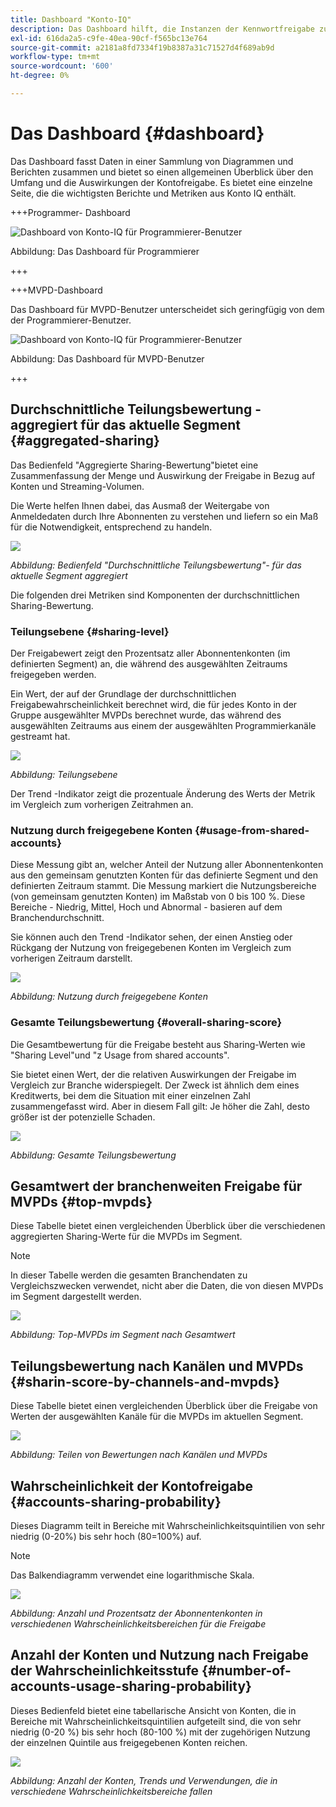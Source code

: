 ```yaml
---
title: Dashboard "Konto-IQ"
description: Das Dashboard hilft, die Instanzen der Kennwortfreigabe zu identifizieren, indem es eine breite Palette von Abonnentendaten analysiert.
exl-id: 616da2a5-c9fe-40ea-90cf-f565bc13e764
source-git-commit: a2181a8fd7334f19b8387a31c71527d4f689ab9d
workflow-type: tm+mt
source-wordcount: '600'
ht-degree: 0%

---
```


# Das Dashboard {#dashboard}

Das Dashboard fasst Daten in einer Sammlung von Diagrammen und Berichten zusammen und bietet so einen allgemeinen Überblick über den Umfang und die Auswirkungen der Kontofreigabe. Es bietet eine einzelne Seite, die die wichtigsten Berichte und Metriken aus Konto IQ enthält.


+++Programmer- Dashboard

![Dashboard von Konto-IQ für Programmierer-Benutzer](assets/dashboard-programr.png)


Abbildung: Das Dashboard für Programmierer

+++

+++MVPD-Dashboard

Das Dashboard für MVPD-Benutzer unterscheidet sich geringfügig von dem der Programmierer-Benutzer.

![Dashboard von Konto-IQ für Programmierer-Benutzer](assets/dashboard-mvpd.png)

Abbildung: Das Dashboard für MVPD-Benutzer

+++

## Durchschnittliche Teilungsbewertung - aggregiert für das aktuelle Segment {#aggregated-sharing}

Das Bedienfeld &quot;Aggregierte Sharing-Bewertung&quot;bietet eine Zusammenfassung der Menge und Auswirkung der Freigabe in Bezug auf Konten und Streaming-Volumen.

Die Werte helfen Ihnen dabei, das Ausmaß der Weitergabe von Anmeldedaten durch Ihre Abonnenten zu verstehen und liefern so ein Maß für die Notwendigkeit, entsprechend zu handeln.

![](assets/aggregate-sharing-score.png)


*Abbildung: Bedienfeld &quot;Durchschnittliche Teilungsbewertung&quot;- für das aktuelle Segment aggregiert*

Die folgenden drei Metriken sind Komponenten der durchschnittlichen Sharing-Bewertung.

### Teilungsebene {#sharing-level}

Der Freigabewert zeigt den Prozentsatz aller Abonnentenkonten (im definierten Segment) an, die während des ausgewählten Zeitraums freigegeben werden.

Ein Wert, der auf der Grundlage der durchschnittlichen Freigabewahrscheinlichkeit berechnet wird, die für jedes Konto in der Gruppe ausgewählter MVPDs berechnet wurde, das während des ausgewählten Zeitraums aus einem der ausgewählten Programmierkanäle gestreamt hat.

![](assets/sharing-level.png)


*Abbildung: Teilungsebene*

Der Trend -Indikator zeigt die prozentuale Änderung des Werts der Metrik im Vergleich zum vorherigen Zeitrahmen an.

### Nutzung durch freigegebene Konten {#usage-from-shared-accounts}

Diese Messung gibt an, welcher Anteil der Nutzung aller Abonnentenkonten aus den gemeinsam genutzten Konten für das definierte Segment und den definierten Zeitraum stammt. Die Messung markiert die Nutzungsbereiche (von gemeinsam genutzten Konten) im Maßstab von 0 bis 100 %. Diese Bereiche - Niedrig, Mittel, Hoch und Abnormal - basieren auf dem Branchendurchschnitt.

Sie können auch den Trend -Indikator sehen, der einen Anstieg oder Rückgang der Nutzung von freigegebenen Konten im Vergleich zum vorherigen Zeitraum darstellt.

![](assets/usage-4mshared-accounts.png)


*Abbildung: Nutzung durch freigegebene Konten*

### Gesamte Teilungsbewertung {#overall-sharing-score}

Die Gesamtbewertung für die Freigabe besteht aus Sharing-Werten wie &quot;Sharing Level&quot;und &quot;z Usage from shared accounts&quot;.

Sie bietet einen Wert, der die relativen Auswirkungen der Freigabe im Vergleich zur Branche widerspiegelt. Der Zweck ist ähnlich dem eines Kreditwerts, bei dem die Situation mit einer einzelnen Zahl zusammengefasst wird. Aber in diesem Fall gilt: Je höher die Zahl, desto größer ist der potenzielle Schaden.

![](assets/overall-sharing-score.png)


*Abbildung: Gesamte Teilungsbewertung*

<!--### MVPDs in segment {#mvpd-in-segment}

It is a table of risk indices and accounts totals for the top MVPDs ranked by overall usage or account sharing.

![](assets/mvpds-in-segment.png)-->

## Gesamtwert der branchenweiten Freigabe für MVPDs {#top-mvpds}

Diese Tabelle bietet einen vergleichenden Überblick über die verschiedenen aggregierten Sharing-Werte für die MVPDs im Segment.

>[!NOTE]
>
>In dieser Tabelle werden die gesamten Branchendaten zu Vergleichszwecken verwendet, nicht aber die Daten, die von diesen MVPDs im Segment dargestellt werden.

![](assets/top-mvpds.png)


*Abbildung: Top-MVPDs im Segment nach Gesamtwert*

## Teilungsbewertung nach Kanälen und MVPDs {#sharin-score-by-channels-and-mvpds}

Diese Tabelle bietet einen vergleichenden Überblick über die Freigabe von Werten der ausgewählten Kanäle für die MVPDs im aktuellen Segment.

![](assets/sharing-scores-by-channels-mvpds.png)


*Abbildung: Teilen von Bewertungen nach Kanälen und MVPDs*

## Wahrscheinlichkeit der Kontofreigabe {#accounts-sharing-probability}

Dieses Diagramm teilt in Bereiche mit Wahrscheinlichkeitsquintilien von sehr niedrig (0-20%) bis sehr hoch (80=100%) auf.

>[!NOTE]
>
>Das Balkendiagramm verwendet eine logarithmische Skala.


![](assets/dashboard-ac-sharing-prob.png)


*Abbildung: Anzahl und Prozentsatz der Abonnentenkonten in verschiedenen Wahrscheinlichkeitsbereichen für die Freigabe*

## Anzahl der Konten und Nutzung nach Freigabe der Wahrscheinlichkeitsstufe {#number-of-accounts-usage-sharing-probability}

Dieses Bedienfeld bietet eine tabellarische Ansicht von Konten, die in Bereiche mit Wahrscheinlichkeitsquintilien aufgeteilt sind, die von sehr niedrig (0-20 %) bis sehr hoch (80-100 %) mit der zugehörigen Nutzung der einzelnen Quintile aus freigegebenen Konten reichen.

![](assets/no-acc-usage-prob-level.png)


*Abbildung: Anzahl der Konten, Trends und Verwendungen, die in verschiedene Wahrscheinlichkeitsbereiche fallen*

<!--
+++Dashboard for programmers

![dashboard of account IQ](assets/dashboard-capture.png)


*Figure: The dashboard*

>>>>>>> 7ab48cf61552febab21a5d5c05586e0aefe8ce17
## Average sharing score - aggregated for the current segment {#aggregated-sharing}

The Aggregated Sharing Score panel provides a top line readout summarizing the quantity and impact of sharing in terms of accounts and streaming volume.

The values help you understand the magnitude of credential sharing by your subscribers, hence providing a measure of the need to act upon it.

![](assets/aggregate-sharing-score.png)


*Figure: Average sharing score panel - aggregated for the current segment*

The following three metrics are components of the Average Sharing Score.

### Sharing level {#sharing-level}

The sharing level gauge shows the percentage of all your subscriber accounts (in the defined segment) that are shared, during the selected time frame.  

A value calculated based on an average of the sharing probability computed for every account for the selected MVPD(s) that has streamed from a one of the selected programmer channels during the selected time frame.

![](assets/sharing-level.png)


*Figure: Sharing level*

The Trend indicator shows the percentage change in the value of the metric in from the previous time frame.

### Usage from shared accounts {#usage-from-shared-accounts}

This gauge indicates what percent of the usage of all the subscriber accounts is from the shared accounts for the defined segment and time period. The gauge marks the ranges of usage (from shared accounts) on the scale of 0 to 100%. These ranges (named Low, Medium, High, and Abnormal) are based on the industry average.

You can also see the Trend indicator, which depicts a rise or fall in the usage from shared accounts as compared to the previous time frame.

![](assets/usage-4mshared-accounts.png)


*Figure: Usage from shared accounts*

### Overall sharing score {#overall-sharing-score}

Overall sharing score is composite of sharing scores including "Sharing level" and "Usage from shared accounts".

It provides a value meant to reflect the relative impact of sharing when compared to the industry. Its purpose is similar to that of a credit score, summarizing the situation with a single number. But in this case, the higher the number the greater the potential harm.

![](assets/overall-sharing-score.png)


*Figure: Overall sharing score*

## Industrywide overall sharing scores {#mvpd-in-segment}

+++Programmer- MVPDs in segment

This table provides a comparative view of the different Aggregated Sharing Scores for the MVPDs in the segment.

![](assets/mvpds-in-segment.png)


*Figure: Panel showing top MVPDs in a segment*


>[!NOTE]
>
>This table uses overall industry data for comparative purposes, not the data represented by those MVPDs in the segment.

+++

+++MVPD- Programmers in segment

This table provides a comparative view of the different Aggregated Sharing Scores for the programmers in the segment.

![](assets/programmers-in-segment.png)


*Figure: Panel showing top programmers in a segment*

+++


## Sharing score by channels and MVPDs {#sharin-score-by-channels-and-mvpds}

+++Programmer- MVPDs in segment

This table provides a comparative view of sharing scores of the selected channels for the MVPDs in the current segment.

![](assets/sharing-scores-by-channels-mvpds.png)


*Figure: Sharing scores by channels and MVPDs*

>[!NOTE]
>
>**Sharing score by channels and MVPDs** panel is available only for programmer login.

+++

## Accounts sharing probability distribution{#accounts-sharing-probab-dist}

This panel partitions accounts into ranges of sharing probability quintiles from very low (0-20%) to very high (80-100%).

Pie chart shows the proportions (in term of percentages) of user accounts in various sharing probability ranges. Whereas, column chart shows the absolute numbers of accounts in different probability ranges.

>[!NOTE]
>
>The column chart uses a logarithmic scale.


![](assets/dashboard-ac-sharing-prob.png)


*Figure: Percentages and number of subscriber accounts in different sharing probability ranges*

### Accounts over threshold in current segment {#acc-over-threshold-in-segment}

You can select a level of sharing probability, out of the following to view number and percentage of accounts above it:

* Over very low (0%-20%) probability

* Over low (20%-40%) probability

* Over moderate (40%-60%) probability

* Over high (60%-80%) probability

## Number of accounts and usage by sharing probability level {#number-of-accounts-usage-sharing-probability}

This panel provides tabular view of  accounts partitioned into ranges of sharing probability quintiles from very low (0-20%) to very high (80-100%) with each quintile's associated usage from shared accounts.

![](assets/no-acc-usage-prob-level.png)

*Figure: Number of accounts, trends, and usages falling in various probability ranges*

-->